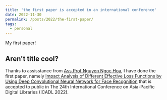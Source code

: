 ```yaml
---
title: 'the first paper is accepted in an international conference'
date: 2022-11-30
permalink: /posts/2022/the-first-paper/
tags:
  - personal
---
```


My first paper!

<!-- Headings are cool
======

You can have many headings
====== -->

Aren't title cool?
------
Thanks to assisstance from [Ass.Prof Nguyen Ngoc Hoa](https://scholar.google.com/citations?user=sUQ6eEsAAAAJ&hl=vi), I have done the first paper, namely [Impact Analysis of Different Effective Loss Functions by Using Deep Convolutional Neural Network for Face Recognition](https://ewigspace1910.github.io/publication/2022-11-01-firstpaper) that is accepted to public in The 24th International Conference on Asia-Pacific Digital Libraries (ICADL 2022).